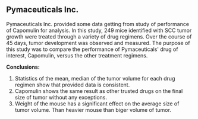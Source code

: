 ## Pymaceuticals Inc.

  Pymaceuticals Inc. provided some data getting from study of performance of Capomulin for analysis. 
In this study, 249 mice identified with SCC tumor growth were treated through a variety of drug regimens. 
Over the course of 45 days, tumor development was observed and measured. 
The purpose of this study was to compare the performance of Pymaceuticals' drug of interest, Capomulin, versus the other treatment regimens.

**Conclusions:**
1) Statistics of the mean, median of the tumor volume for each drug regimen show that provided data is consistent.
2) Capomulin shows the same result as other trusted drugs on the final size of tumor without any exceptions. 
3) Weight of the mouse has a significant effect on the average size of tumor volume. Than heavier mouse than biger volume of tumor.


